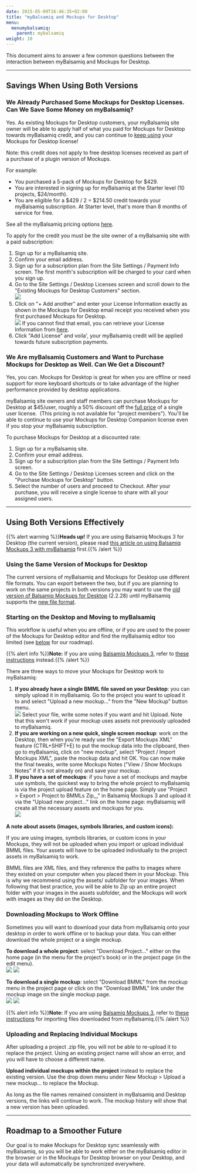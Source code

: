 ```yaml
---
date: 2015-05-09T16:46:35+02:00
title: "myBalsamiq and Mockups for Desktop"
menu:
  menumybalsamiq:
    parent: mybalsamiq
weight: 10
---
```


This document aims to answer a few common questions between the interaction between myBalsamiq and Mockups for Desktop.

* * *

## Savings When Using Both Versions

### We Already Purchased Some Mockups for Desktop Licenses. Can We Save Some Money on myBalsamiq?

Yes. As existing Mockups for Desktop customers, your myBalsamiq site owner will be able to apply half of what you paid for Mockups for Desktop towards myBalsamiq credit, and you can continue to [keep using](/sales/maintenance/#when-does-my-maintenance-start-and-end) your Mockups for Desktop license!

Note: this credit does not apply to free desktop licenses received as part of a purchase of a plugin version of Mockups.

For example:

*   You purchased a 5-pack of Mockups for Desktop for $429.
*   You are interested in signing up for myBalsamiq at the Starter level (10 projects, $24/month).
*   You are eligible for a $429 / 2 = $214.50 credit towards your myBalsamiq subscription. At Starter level, that's more than 8 months of service for free.

See all the myBalsamiq pricing options [here](https://balsamiq.com/buy/#myb).

To apply for the credit you must be the site owner of a myBalsamiq site with a paid subscription:

1.  Sign up for a myBalsamiq site.
2.  Confirm your email address.
3.  Sign up for a subscription plan from the Site Settings / Payment Info screen. The first month's subscription will be charged to your card when you sign up.
4.  Go to the Site Settings / Desktop Licenses screen and scroll down to the "Existing Mockups for Desktop Customers" section.  
    ![](https://media.balsamiq.com/img/support/docs/myb/apply1.png)
5.  Click on "+ Add another" and enter your License Information exactly as shown in the Mockups for Desktop email receipt you received when you first purchased Mockups for Desktop.  
    ![](https://media.balsamiq.com/img/support/docs/myb/apply2.png)
    If you cannot find that email, you can retrieve your License Information from [here](http://scripts.balsamiq.com/lostkey.php).
6.  Click "Add License" and voila', your myBalsamiq credit will be applied towards future subscription payments.

### We Are myBalsamiq Customers and Want to Purchase Mockups for Desktop as Well. Can We Get a Discount?

Yes, you can. Mockups for Desktop is great for when you are offline or need support for more keyboard shortcuts or to take advantage of the higher performance provided by desktop applications.

myBalsamiq site owners and staff members can purchase Mockups for Desktop at $45/user, roughly a 50% discount off the [full price](https://balsamiq.com/buy) of a single user license.  (This pricing is not available for "project members"). You'll be able to continue to use your Mockups for Desktop Companion license even if you stop your myBalsamiq subscription.

To purchase Mockups for Desktop at a discounted rate:

1.  Sign up for a myBalsamiq site.
2.  Confirm your email address.
3.  Sign up for a subscription plan from the Site Settings / Payment Info screen.
4.  Go to the Site Settings / Desktop Licenses screen and click on the "Purchase Mockups for Desktop" button.
5.  Select the number of users and proceed to Checkout. After your purchase, you will receive a single license to share with all your assigned users.

* * *

## Using Both Versions Effectively

{{% alert warning %}}**Heads up!** If you are using Balsamiq Mockups 3 for Desktop (the current version), please read [this article on using Balsamiq Mockups 3 with myBalsamiq](/mybalsamiq/mybandb3/) first.{{% /alert %}}

### Using the Same Version of Mockups for Desktop 

The current versions of myBalsamiq and Mockups for Desktop use different file formats. You can export between the two, but if you are planning to work on the same projects in both versions you may want to use the [old version of Balsamiq Mockups for Desktop](https://balsamiq.com/download/archives/?prefix=mockups-desktop/2.2.28/) (2.2.28) until myBalsamiq supports the [new file format](https://docs.balsamiq.com/desktop/transition/).

### Starting on the Desktop and Moving to myBalsamiq

This workflow is useful when you are offline, or if you are used to the power of the Mockups for Desktop editor and find the myBalsamiq editor too limited (see [below](#roadmap) for our roadmap).

{{% alert info %}}**Note:** If you are using [Balsamiq Mockups 3](https://docs.balsamiq.com/desktop/intro/), refer to [these instructions](https://docs.balsamiq.com/desktop/exporting/) instead.{{% /alert %}}

There are three ways to move your Mockups for Desktop work to myBalsamiq:

1.  **If you already have a single BMML file saved on your Desktop**: you can simply upload it in myBalsamiq. Go to the project you want to upload it to and select "Upload a new mockup..." from the "New Mockup" button menu.  
    ![](https://media.balsamiq.com/img/support/docs/myb/uploadnewmockup.png)
    Select your file, write some notes if you want and hit Upload. Note that this won't work if your mockup uses assets not previously uploaded to myBalsamiq.
2.  **If you are working on a new quick, single screen mockup**: work on the Desktop, then when you're ready use the "Export Mockups XML" feature (CTRL+SHIFT+E) to put the mockup data into the clipboard, then go to myBalsamiq, click on "new mockup", select "Project / Import Mockups XML", paste the mockup data and hit OK. You can now make the final tweaks, write some Mockups Notes ("View / Show Mockups Notes" if it's not already on) and save your mockup.
3.  **If you have a set of mockups**: if you have a set of mockups and maybe use symbols, the quickest way to bring the whole project to myBalsamiq is via the project upload feature on the home page. Simply use "Project > Export > Project to BMMLs Zip,,," in Balsamiq Mockups 3 and upload it via the "Upload new project..." link on the home page: myBalsamiq will create all the necessary assets and mockups for you.  
    ![](https://media.balsamiq.com/img/support/docs/myb/uploadproject.png)

**A note about assets (images, symbols libraries, and custom icons):**

If you are using images, symbols libraries, or custom icons in your Mockups, they will not be uploaded when you import or upload individual BMML files. Your assets will have to be uploaded individually to the project assets in myBalsamiq to work.

BMML files are XML files, and they reference the paths to images where they existed on your computer when you placed them in your Mockup. This is why we recommend using the assets/ subfolder for your images. When following that best practice, you will be able to Zip up an entire project folder with your images in the assets subfolder, and the Mockups will work with images as they did on the Desktop.

### Downloading Mockups to Work Offline

Sometimes you will want to download your data from myBalsamiq onto your desktop in order to work offline or to backup your data. You can either download the whole project or a single mockup.

**To download a whole project**: select "Download Project..." either on the home page (in the menu for the project's book) or in the project page (in the edit menu).  
![](https://media.balsamiq.com/img/support/docs/myb/downloadprojecthome.png) ![](https://media.balsamiq.com/img/support/docs/myb/downloadproject.png)

**To download a single mockup**: select "Download BMML" from the mockup menu in the project page or click on the "Download BMML" link under the mockup image on the single mockup page.  
![](https://media.balsamiq.com/img/support/docs/myb/downloadmockup1.png) ![](https://media.balsamiq.com/img/support/docs/myb/downloadmockup2.png)

{{% alert info %}}**Note:** If you are using [Balsamiq Mockups 3](https://docs.balsamiq.com/desktop/intro/), refer to [these instructions](https://docs.balsamiq.com/desktop/importing/#importing-mockups-from-a-previous-version-bmml-files) for importing files downloaded from myBalsamiq.{{% /alert %}}

### Uploading and Replacing Individual Mockups

After uploading a project .zip file, you will not be able to re-upload it to replace the project. Using an existing project name will show an error, and you will have to choose a different name.

**Upload individual mockups within the project** instead to replace the existing version. Use the drop down menu under New Mockup > Upload a new mockup... to replace the Mockup.

As long as the file names remained consistent in myBalsamiq and Desktop versions, the links will continue to work. The mockup history will show that a new version has been uploaded.

* * *

## Roadmap to a Smoother Future

Our goal is to make Mockups for Desktop sync seamlessly with myBalsamiq, so you will be able to work either on the myBalsamiq editor in the browser or in the Mockups for Desktop browser on your Desktop, and your data will automatically be synchronized everywhere.